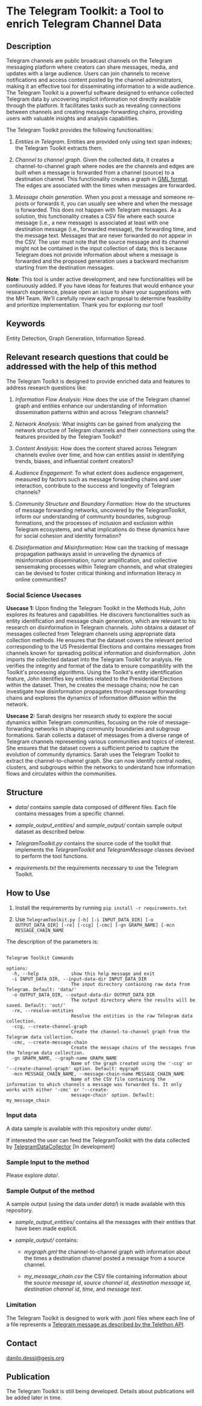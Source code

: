 # The Telegram Toolkit: a Tool to enrich Telegram Channel Data

## Description

Telegram channels are public broadcast channels on the Telegram messaging platform where creators can share messages, media, and updates with a large audience. Users can join channels to receive notifications and access content posted by the channel administrators, making it an effective tool for disseminating information to a wide audience. The Telegram Toolkit is a powerful software designed to enhance collected Telegram data by uncovering implicit information not directly available through the platform. It facilitates tasks such as revealing connections between channels and creating message-forwarding chains, providing users with valuable insights and analysis capabilities.

The Telegram Toolkit provides the following functionalities:

1. *Entities in Telegram*. Entities are provided only using text span indexes; the Telegram Toolkit extracts them.

2. *Channel to channel graph*. Given the collected data, it creates a channel-to-channel graph where nodes are the channels and edges are built when a message is forwarded from a channel (source) to a destination channel. This functionality creates a graph in [GML format](https://networkx.org/documentation/stable/reference/readwrite/gml.html). The edges are associated with the times when messages are forwarded.

3. *Message chain generation*. When you post a message and someone re-posts or forwards it, you can usually see where and when the message is forwarded. This does not happen with Telegram messages. As a solution, this functionality creates a CSV file where each source message (i.e., a new message) is associated at least with one destination message (i.e., forwarded message), the forwarding time, and the message text. Messages that are never forwarded do not appear in the CSV. The user must note that the source message and its channel might not be contained in the input collection of data; this is because Telegram does not provide information about where a message is forwarded and the proposed generation uses a backward mechanism starting from the destination messages.


**Note**: This tool is under active development, and new functionalities will be continuously added. If you have ideas for features that would enhance your research experience, please open an issue to share your suggestions with the MH Team. We'll carefully review each proposal to determine feasibility and prioritize implementation. Thank you for exploring our tool!

## Keywords
Entity Detection, Graph Generation, Information Spread.

## Relevant research questions that could be addressed with the help of this method 

The Telegram Toolkit is designed to provide enriched data and features to address research questions like:

  1. *Information Flow Analysis*: How does the use of the Telegram channel graph and entities enhance our understanding of information dissemination patterns within and across Telegram channels?

  2. *Network Analysis*: What insights can be gained from analyzing the network structure of Telegram channels and their connections using the features provided by the Telegram Toolkit?

  3. *Content Analysis*: How does the content shared across Telegram channels evolve over time, and how can entities assist in identifying trends, biases, and influential content creators?

  4. *Audience Engagement*: To what extent does audience engagement, measured by factors such as message forwarding chains and user interaction, contribute to the success and longevity of Telegram channels?

  5. *Community Structure and Boundary Formation*: How do the structures of message forwarding networks, uncovered by the TelegramToolkit, inform our understanding of community boundaries, subgroup formations, and the processes of inclusion and exclusion within Telegram ecosystems, and what implications do these dynamics have for social cohesion and identity formation?

  6. *Disinformation and Misinformation*: How can the tracking of message propagation pathways assist in unraveling the dynamics of misinformation dissemination, rumor amplification, and collective sensemaking processes within Telegram channels, and what strategies can be devised to foster critical thinking and information literacy in online communities?

### Social Science Usecases

**Usecase 1:** Upon finding the Telegram Toolkit in the Methods Hub, John explores its features and capabilities. He discovers functionalities such as entity identification and message chain generation, which are relevant to his research on disinformation in Telegram channels. John obtains a dataset of messages collected from Telegram channels using appropriate data collection methods. He ensures that the dataset covers the relevant period corresponding to the US Presidential Elections and contains messages from channels known for spreading political information and disinformation. John imports the collected dataset into the Telegram Toolkit for analysis. He verifies the integrity and format of the data to ensure compatibility with the Toolkit's processing algorithms. Using the Toolkit's entity identification feature, John identifies key entities related to the Presidential Elections within the dataset. Then, he creates the message chains; now he can investigate how disinformation propagates through message forwarding chains and explores the dynamics of information diffusion within the network.

**Usecase 2:** Sarah designs her research study to explore the social dynamics within Telegram communities, focusing on the role of message-forwarding networks in shaping community boundaries and subgroup formations. Sarah collects a dataset of messages from a diverse range of Telegram channels representing various communities and topics of interest. She ensures that the dataset covers a sufficient period to capture the evolution of community dynamics. Sarah uses the Telegram Toolkit to extract the channel-to-channel graph. She can now identify central nodes, clusters, and subgroups within the networks to understand how information flows and circulates within the communities.


## Structure

- *data/* contains sample data composed of different files. Each file contains messages from a specific channel.

- *sample_output_entities/* and *sample_output/* contain sample output dataset as described below.

- *TelegramToolkit.py* contains the source code of the toolkit that implements the *TelegramToolkit* and *TelegramMessage* classes devised to perform the tool functions.

- *requirements.txt* the requirements necessary to use the Telegram Toolkit. 


## How to Use

1. Install the requirements by running ```pip install -r requirements.txt```

2. Use ```TelegramToolkit.py [-h] [-i INPUT_DATA_DIR] [-o OUTPUT_DATA_DIR] [-re] [-ccg] [-cmc] [-gn GRAPH_NAME] [-mcn MESSAGE_CHAIN_NAME ```

The description of the parameters is:
```

Telegram Toolkit Commands

options:
  -h, --help            show this help message and exit
  -i INPUT_DATA_DIR, --input-data-dir INPUT_DATA_DIR
                        The input directory containing raw data from Telegram. Default: 'data/'
  -o OUTPUT_DATA_DIR, --output-data-dir OUTPUT_DATA_DIR
                        The output directory where the results will be saved. Default: 'out/'
  -re, --resolve-entities
                        Resolve the entities in the raw Telegram data collection.
  -ccg, --create-channel-graph
                        Create the channel-to-channel graph from the Telegram data collection.
  -cmc, --create-message-chain
                        Create the message chains of the messages from the Telegram data collection.
  -gn GRAPH_NAME, --graph-name GRAPH_NAME
                        Name of the graph created using the '-ccg' or '--create-channel-graph' option. Default: mygraph
  -mcn MESSAGE_CHAIN_NAME, --message-chain-name MESSAGE_CHAIN_NAME
                        Name of the CSV file containing the information to which channels a message was forwarded to. It only works with either '-cmc' or '--create-
                        message-chain' option. Default: my_message_chain

```

### Input data

A data sample is available with this repository under *data/*.

If interested the user can feed the TelegramToolkit with the data collected by [TelegramDataCollector]() [In development]



### Sample Input to the method

Please explore *data/*.


### Sample Output of the method

A sample output (using the data under *data/*) is made available with this repository.

- *sample_output_entities/* contains all the messages with their entities that have been made explicit.

- *sample_output/* contains:

  - *mygraph.gml* the channel-to-channel graph with information about the times a destination channel posted a message from a source channel.

  - *my_message_chain.csv* the CSV file containing information about the *source message id*, *source channel id*, *destination message id*, *destination channel id*, *time*, and *message text*.


### Limitation

The Telegram Toolkit is designed to work with .jsonl files where each line of a file represents a [Telegram message as described by the Telethon API](https://tl.telethon.dev/constructors/message.html). 


## Contact
danilo.dessi@gesis.org


## Publication 
The Telegram Toolkit is still being developed. Details about publications will be added later in time.


  
  
 
 
 
